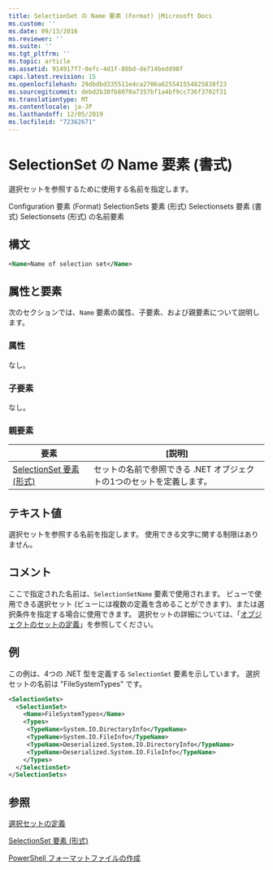```yaml
---
title: SelectionSet の Name 要素 (Format) |Microsoft Docs
ms.custom: ''
ms.date: 09/13/2016
ms.reviewer: ''
ms.suite: ''
ms.tgt_pltfrm: ''
ms.topic: article
ms.assetid: 914917f7-0efc-4d1f-88bd-de714bedd98f
caps.latest.revision: 15
ms.openlocfilehash: 29dbdbd335511e4ca2706a625541554825838f23
ms.sourcegitcommit: debd2b38fb8070a7357bf1a4bf9cc736f3702f31
ms.translationtype: MT
ms.contentlocale: ja-JP
ms.lasthandoff: 12/05/2019
ms.locfileid: "72362671"
---
```

# <a name="name-element-for-selectionset-format"></a>SelectionSet の Name 要素 (書式)

選択セットを参照するために使用する名前を指定します。

Configuration 要素 (Format) SelectionSets 要素 (形式) Selectionsets 要素 (書式) Selectionsets (形式) の名前要素

## <a name="syntax"></a>構文

```xml
<Name>Name of selection set</Name>
```

## <a name="attributes-and-elements"></a>属性と要素

次のセクションでは、`Name` 要素の属性、子要素、および親要素について説明します。

### <a name="attributes"></a>属性

なし。

### <a name="child-elements"></a>子要素

なし。

### <a name="parent-elements"></a>親要素

|要素|[説明]|
|-------------|-----------------|
|[SelectionSet 要素 (形式)](./selectionset-element-format.md)|セットの名前で参照できる .NET オブジェクトの1つのセットを定義します。|

## <a name="text-value"></a>テキスト値

選択セットを参照する名前を指定します。 使用できる文字に関する制限はありません。

## <a name="remarks"></a>コメント

ここで指定された名前は、`SelectionSetName` 要素で使用されます。 ビューで使用できる選択セット (ビューには複数の定義を含めることができます)、または選択条件を指定する場合に使用できます。 選択セットの詳細については、「[オブジェクトのセットの定義](./defining-selection-sets.md)」を参照してください。

## <a name="example"></a>例

この例は、4つの .NET 型を定義する `SelectionSet` 要素を示しています。 選択セットの名前は "FileSystemTypes" です。

```xml
<SelectionSets>
  <SelectionSet>
    <Name>FileSystemTypes</Name>
    <Types>
     <TypeName>System.IO.DirectoryInfo</TypeName>
     <TypeName>System.IO.FileInfo</TypeName>
     <TypeName>Deserialized.System.IO.DirectoryInfo</TypeName>
     <TypeName>Deserialized.System.IO.FileInfo</TypeName>
    </Types>
  </SelectionSet>
</SelectionSets>
```

## <a name="see-also"></a>参照

[選択セットの定義](./defining-selection-sets.md)

[SelectionSet 要素 (形式)](./selectionset-element-format.md)

[PowerShell フォーマットファイルの作成](./writing-a-powershell-formatting-file.md)
